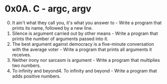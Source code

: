 # 0x0A. C - argc, argv
0. It ain't what they call you, it's what you answer to - Write a program that prints its name, followed by a new line.
1. Silence is argument carried out by other means - Write a program that prints the number of arguments passed into it.
2. The best argument against democracy is a five-minute conversation with the average voter - Write a program that prints all arguments it receives.
3. Neither irony nor sarcasm is argument - Write a program that multiplies two numbers.
4. To infinity and beyond4. To infinity and beyond - Write a program that adds positive numbers.
